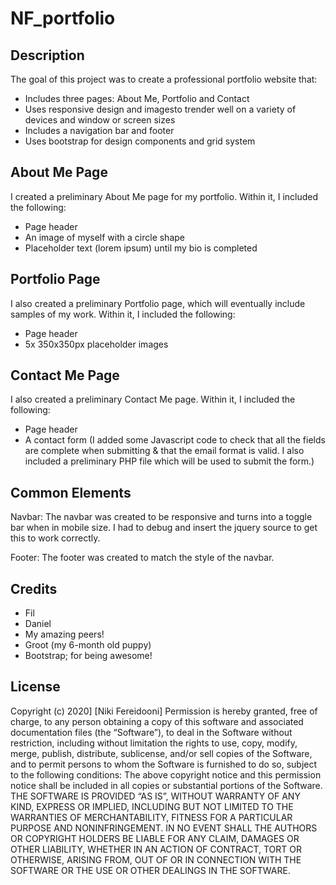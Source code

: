 # NF_portfolio

## Description 

The goal of this project was to create a professional portfolio website that:
* Includes three pages: About Me, Portfolio and Contact
* Uses responsive design and imagesto trender well on a variety of devices and window or screen sizes
* Includes a navigation bar and footer
* Uses bootstrap for design components and grid system

## About Me Page

I created a preliminary About Me page for my portfolio. Within it, I included the following:
* Page header
* An image of myself with a circle shape
* Placeholder text (lorem ipsum) until my bio is completed

## Portfolio Page

I also created a preliminary Portfolio page, which will eventually include samples of my work. Within it, I included the following:
* Page header
* 5x 350x350px placeholder images

## Contact Me Page

I also created a preliminary Contact Me page. Within it, I included the following:
* Page header
* A contact form (I added some Javascript code to check that all the fields are complete when submitting & that the email format is valid. I also included a preliminary PHP file which will be used to submit the form.)

## Common Elements

Navbar:
The navbar was created to be responsive and turns into a toggle bar when in mobile size. I had to debug and insert the jquery source to get this to work correctly.

Footer:
The footer was created to match the style of the navbar.

## Credits

* Fil
* Daniel
* My amazing peers!
* Groot (my 6-month old puppy)
* Bootstrap; for being awesome!

## License

Copyright (c) 2020] [Niki Fereidooni]
Permission is hereby granted, free of charge, to any person obtaining a copy
of this software and associated documentation files (the “Software”), to deal
in the Software without restriction, including without limitation the rights
to use, copy, modify, merge, publish, distribute, sublicense, and/or sell
copies of the Software, and to permit persons to whom the Software is
furnished to do so, subject to the following conditions:
The above copyright notice and this permission notice shall be included in all
copies or substantial portions of the Software.
THE SOFTWARE IS PROVIDED “AS IS”, WITHOUT WARRANTY OF ANY KIND, EXPRESS OR
IMPLIED, INCLUDING BUT NOT LIMITED TO THE WARRANTIES OF MERCHANTABILITY,
FITNESS FOR A PARTICULAR PURPOSE AND NONINFRINGEMENT. IN NO EVENT SHALL THE
AUTHORS OR COPYRIGHT HOLDERS BE LIABLE FOR ANY CLAIM, DAMAGES OR OTHER
LIABILITY, WHETHER IN AN ACTION OF CONTRACT, TORT OR OTHERWISE, ARISING FROM,
OUT OF OR IN CONNECTION WITH THE SOFTWARE OR THE USE OR OTHER DEALINGS IN THE
SOFTWARE.
